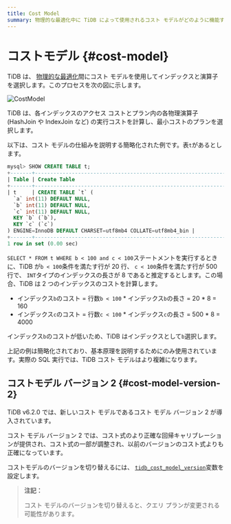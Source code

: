 ```yaml
---
title: Cost Model
summary: 物理的な最適化中に TiDB によって使用されるコスト モデルがどのように機能するかを学習します。
---
```


# コストモデル {#cost-model}

TiDB は、 [物理的な最適化](/sql-physical-optimization.md)間にコスト モデルを使用してインデックスと演算子を選択します。このプロセスを次の図に示します。

![CostModel](https://download.pingcap.com/images/docs/cost-model.png)

TiDB は、各インデックスのアクセス コストとプラン内の各物理演算子 (HashJoin や IndexJoin など) の実行コストを計算し、最小コストのプランを選択します。

以下は、コスト モデルの仕組みを説明する簡略化された例です。表`t`があるとします。

```sql
mysql> SHOW CREATE TABLE t;
+-------+-----------------------------------------------------------------------------------------------------------------------------------------------------------------------------------------------------+
| Table | Create Table                                                                                                                                                                                        |
+-------+-----------------------------------------------------------------------------------------------------------------------------------------------------------------------------------------------------+
| t     | CREATE TABLE `t` (
  `a` int(11) DEFAULT NULL,
  `b` int(11) DEFAULT NULL,
  `c` int(11) DEFAULT NULL,
  KEY `b` (`b`),
  KEY `c` (`c`)
) ENGINE=InnoDB DEFAULT CHARSET=utf8mb4 COLLATE=utf8mb4_bin |
+-------+-----------------------------------------------------------------------------------------------------------------------------------------------------------------------------------------------------+
1 row in set (0.00 sec)
```

`SELECT * FROM t WHERE b < 100 and c < 100`ステートメントを実行するときに、TiDB が`b < 100`条件を満たす行が 20 行、 `c < 100`条件を満たす行が 500 行で、 `INT`タイプのインデックスの長さが 8 であると推定するとします。この場合、TiDB は 2 つのインデックスのコストを計算します。

-   インデックス`b`のコスト = 行数`b < 100` * インデックス`b`の長さ = 20 * 8 = 160
-   インデックス`c`のコスト = 行数`c < 100` * インデックス`c`の長さ = 500 * 8 = 4000

インデックス`b`のコストが低いため、TiDB はインデックスとして`b`選択します。

上記の例は簡略化されており、基本原理を説明するためにのみ使用されています。実際の SQL 実行では、TiDB コスト モデルはより複雑になります。

## コストモデル バージョン 2 {#cost-model-version-2}

TiDB v6.2.0 では、新しいコスト モデルであるコスト モデル バージョン 2 が導入されています。

コスト モデル バージョン 2 では、コスト式のより正確な回帰キャリブレーションが提供され、コスト式の一部が調整され、以前のバージョンのコスト式よりも正確になっています。

コストモデルのバージョンを切り替えるには、 [`tidb_cost_model_version`](/system-variables.md#tidb_cost_model_version-new-in-v620)変数を設定します。

> **注記：**
>
> コスト モデルのバージョンを切り替えると、クエリ プランが変更される可能性があります。
